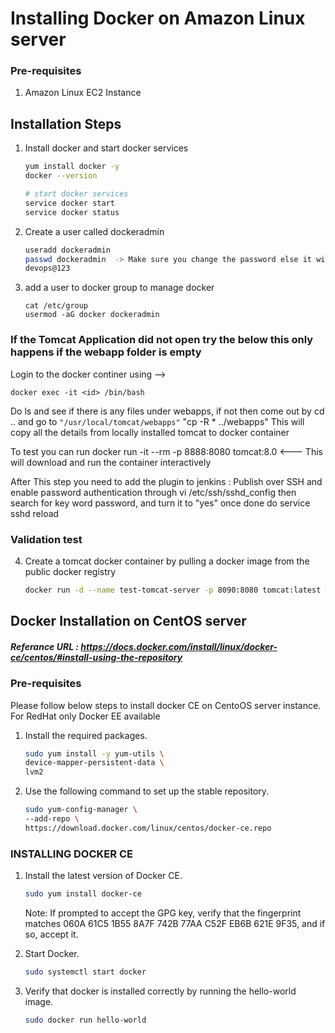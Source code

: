 # Installing Docker on Amazon Linux server

### Pre-requisites
1. Amazon Linux EC2 Instance

## Installation Steps

1. Install docker and start docker services
   ```sh 
   yum install docker -y
   docker --version 
   
   # start docker services
   service docker start
   service docker status
   ```
2. Create a user called dockeradmin
   ```sh
   useradd dockeradmin
   passwd dockeradmin  -> Make sure you change the password else it will not work 
   devops@123
   ```
3. add a user to docker group to manage docker 
   ```
   cat /etc/group
   usermod -aG docker dockeradmin
   ```
### If the Tomcat Application did not open try the below this only happens if the webapp folder is empty
   Login to the docker continer using --> 
  ```
  docker exec -it <id> /bin/bash
  
  ````
  Do ls and see if there is any files under webapps, if not then come out by cd .. and go to ```"/usr/local/tomcat/webapps"``` "cp -R * ../webapps"
  This will copy all the details from locally installed tomcat to docker container
   
   To test you can run docker run -it --rm -p 8888:8080 tomcat:8.0 <--- This will download and run the container interactively
   
   After This step you need to add the plugin to jenkins : Publish over SSH and enable password authentication through vi /etc/ssh/sshd_config then search for key word password, and turn it to "yes" once done do service sshd reload 
### Validation test
4. Create a tomcat docker container by pulling a docker image from the public docker registry
   ```sh
   docker run -d --name test-tomcat-server -p 8090:8080 tomcat:latest
   ```


## Docker Installation on CentOS server
##### Referance URL : https://docs.docker.com/install/linux/docker-ce/centos/#install-using-the-repository
### Pre-requisites

Please follow below steps to install docker CE on CentoOS server instance. For RedHat only Docker EE available 

1. Install the required packages.

   ```sh 
   sudo yum install -y yum-utils \
   device-mapper-persistent-data \
   lvm2
   ```
  
1. Use the following command to set up the stable repository.
 
   ```sh 
   sudo yum-config-manager \
   --add-repo \
   https://download.docker.com/linux/centos/docker-ce.repo
   ```

### INSTALLING DOCKER CE

1. Install the latest version of Docker CE.
   ```sh 
   sudo yum install docker-ce
   ```

   Note: If prompted to accept the GPG key, verify that the fingerprint matches 
060A 61C5 1B55 8A7F 742B 77AA C52F EB6B 621E 9F35, and if so, accept it.

1. Start Docker.
   ```sh 
   sudo systemctl start docker
   ```

1. Verify that docker is installed correctly by running the hello-world image.
   ```sh
   sudo docker run hello-world
   ```
